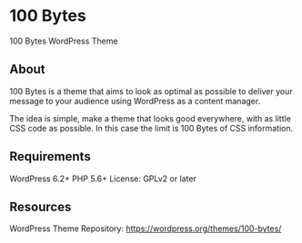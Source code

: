 # 100 Bytes
100 Bytes WordPress Theme

## About

100 Bytes is a theme that aims to look as optimal as possible to deliver your message to your audience using WordPress as a content manager.

The idea is simple, make a theme that looks good everywhere, with as little CSS code as possible. In this case the limit is 100 Bytes of CSS information.

## Requirements

WordPress 6.2+
PHP 5.6+
License: GPLv2 or later

## Resources

WordPress Theme Repository: https://wordpress.org/themes/100-bytes/
